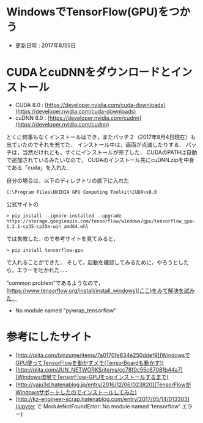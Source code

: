 # WindowsでTensorFlow(GPU)をつかう
* 更新日時 : 2017年8月5日


# CUDAとcuDNNをダウンロードとインストール

* CUDA 8.0 : [https://developer.nvidia.com/cuda-downloads](https://developer.nvidia.com/cuda-downloads) 
* cuDNN 6.0 : [https://developer.nvidia.com/cudnn](https://developer.nvidia.com/cudnn)

とくに何事もなくインストールはでき，またパッチ２（2017年8月4日現在）も出ていたのでそれを充てた．
インストール中は，画面が点滅したりする．
パッチは，当然だけれども，すぐにインストールが完了した．
CUDAのPATHは自動で追加されているみたいなので，
CUDAのインストール先にcuDNN.zipを中身である「cuda」を入れた．

自分の場合は，以下のディレクトリの直下に入れた

```path:path
C:\Program Files\NVIDIA GPU Computing Toolkit\CUDA\v8.0
```

公式サイトの

```cmd:cmd
> pip install --ignore-installed --upgrade https://storage.googleapis.com/tensorflow/windows/gpu/tensorflow_gpu-1.2.1-cp35-cp35m-win_amd64.whl
```
では失敗した．ので参考サイトを見てみると，


```cmd:cmd
> pip install tensorflow-gpu
```

で入れることができた．
そして，起動を確認してみるために，やろうとしたら，エラーを吐かれた．．．

"common problem"であるようなので，[https://www.tensorflow.org/install/install_windows](ここ)をみて解決を試みた．
* No module named "pywrap_tensorflow"



# 参考にしたサイト
* [http://qiita.com/binzume/items/7a0170fe834e250ddef9](WindowsでGPU使ってTensorFlowを動かすメモ(TensorBoardも動かす))
* [http://qiita.com/JUN_NETWORKS/items/cc78f0c55c67081b44a7](Windows環境でTensorFlow-GPUをpipインストールするまで)
* [http://yaju3d.hatenablog.jp/entry/2016/12/06/023820](TensorFlowがWindowsサポートしたのでインストールしてみた)
* [http://kz-engineer-scrap.hatenablog.com/entry/2017/05/14/013303](jupyter で ModuleNotFoundError: No module named 'tensorflow' エラー)